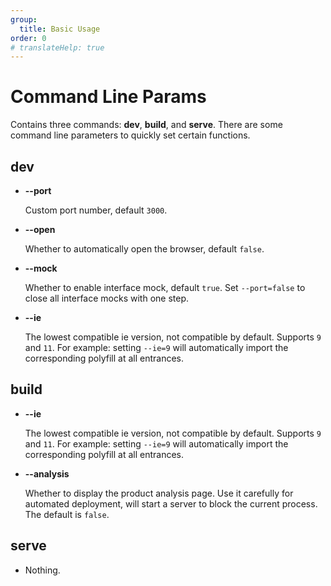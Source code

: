 ```yaml
---
group:
  title: Basic Usage
order: 0
# translateHelp: true
---
```


# Command Line Params

Contains three commands: <strong>dev</strong>, <strong>build</strong>, and <strong>serve</strong>. There are some command line parameters to quickly set certain functions.

## <strong>dev</strong>

- <b>--port</b>

  Custom port number, default `3000`.

- <b>--open</b>

  Whether to automatically open the browser, default `false`.

- <b>--mock</b>

  Whether to enable interface mock, default `true`. Set `--port=false` to close all interface mocks with one step.

- <b>--ie</b>

  The lowest compatible ie version, not compatible by default. Supports `9` and `11`. For example: setting `--ie=9` will automatically import the corresponding polyfill at all entrances.

## <strong>build</strong>

- <b>--ie</b>

  The lowest compatible ie version, not compatible by default. Supports `9` and `11`. For example: setting `--ie=9` will automatically import the corresponding polyfill at all entrances.

- <b>--analysis</b>

  Whether to display the product analysis page. Use it carefully for automated deployment, will start a server to block the current process. The default is `false`.

## <strong>serve</strong>

- Nothing.
